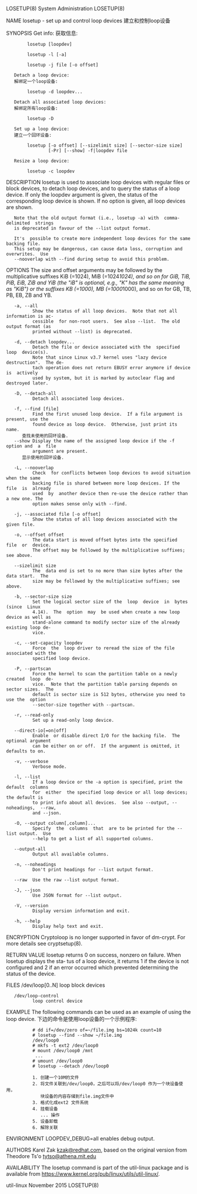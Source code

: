 LOSETUP(8)                        System Administration                       LOSETUP(8)

NAME
       losetup - set up and control loop devices
                 建立和控制loop设备

SYNOPSIS
       Get info:
       获取信息:

            losetup [loopdev]

            losetup -l [-a]

            losetup -j file [-o offset]

       Detach a loop device:
       解绑定一个loop设备:

            losetup -d loopdev...

       Detach all associated loop devices:
       解绑定所有loop设备:

            losetup -D

       Set up a loop device:
       建立一个回环设备:

            losetup [-o offset] [--sizelimit size] [--sector-size size]
                    [-Pr] [--show] -f|loopdev file

       Resize a loop device:

            losetup -c loopdev

DESCRIPTION
       losetup is used to associate loop devices with regular files or block devices, to
       detach loop devices, and to query the status of  a  loop  device.   If  only  the
       loopdev  argument is given, the status of the corresponding loop device is shown.
       If no option is given, all loop devices are shown.

       Note that the old output format (i.e., losetup -a) with  comma-delimited  strings
       is deprecated in favour of the --list output format.

       It's  possible to create more independent loop devices for the same backing file.
       This setup may be dangerous, can cause data loss, corruption and overwrites.  Use
       --nooverlap with --find during setup to avoid this problem.

OPTIONS
       The  size and offset arguments may be followed by the multiplicative suffixes KiB
       (=1024), MiB (=1024*1024), and so on for GiB, TiB, PiB, EiB,  ZiB  and  YiB  (the
       "iB"  is  optional,  e.g.,  "K" has the same meaning as "KiB") or the suffixes KB
       (=1000), MB (=1000*1000), and so on for GB, TB, PB, EB, ZB and YB.

       -a, --all
              Show the status of all loop devices.  Note that not all information is ac‐
              cessible  for non-root users.  See also --list.  The old output format (as
              printed without --list) is deprecated.

       -d, --detach loopdev...
              Detach the file or device associated with the  specified  loop  device(s).
              Note that since Linux v3.7 kernel uses "lazy device destruction".  The de‐
              tach operation does not return EBUSY error anymore if device  is  actively
              used by system, but it is marked by autoclear flag and destroyed later.

       -D, --detach-all
              Detach all associated loop devices.

       -f, --find [file]
              Find the first unused loop device.  If a file argument is present, use the
              found device as loop device.  Otherwise, just print its name.
	      查找未使用的回环设备.
       --show Display the name of the assigned loop device if the -f option and  a  file
              argument are present.
	      显示使用的回环设备.

       -L, --nooverlap
              Check  for conflicts between loop devices to avoid situation when the same
              backing file is shared between more loop devices. If the file  is  already
              used  by  another device then re-use the device rather than a new one. The
              option makes sense only with --find.

       -j, --associated file [-o offset]
              Show the status of all loop devices associated with the given file.

       -o, --offset offset
              The data start is moved offset bytes into the specified  file  or  device.
              The offset may be followed by the multiplicative suffixes; see above.

       --sizelimit size
              The  data end is set to no more than size bytes after the data start.  The
              size may be followed by the multiplicative suffixes; see above.

       -b, --sector-size size
              Set the logical sector size of the  loop  device  in  bytes  (since  Linux
              4.14).  The  option  may  be used when create a new loop device as well as
              stand-alone command to modify sector size of the already existing loop de‐
              vice.

       -c, --set-capacity loopdev
              Force  the  loop driver to reread the size of the file associated with the
              specified loop device.

       -P, --partscan
              Force the kernel to scan the partition table on a newly created  loop  de‐
              vice.  Note that the partition table parsing depends on sector sizes.  The
              default is sector size is 512 bytes, otherwise you need to use the  option
              --sector-size together with --partscan.

       -r, --read-only
              Set up a read-only loop device.

       --direct-io[=on|off]
              Enable  or disable direct I/O for the backing file.  The optional argument
              can be either on or off.  If the argument is omitted, it defaults to on.

       -v, --verbose
              Verbose mode.

       -l, --list
              If a loop device or the -a option is specified, print the default  columns
              for  either  the specified loop device or all loop devices; the default is
              to print info about all devices.  See also --output, --noheadings,  --raw,
              and --json.

       -O, --output column[,column]...
              Specify  the  columns  that  are to be printed for the --list output.  Use
              --help to get a list of all supported columns.

       --output-all
              Output all available columns.

       -n, --noheadings
              Don't print headings for --list output format.

       --raw  Use the raw --list output format.

       -J, --json
              Use JSON format for --list output.

       -V, --version
              Display version information and exit.

       -h, --help
              Display help text and exit.

ENCRYPTION
       Cryptoloop is no longer supported in favor of dm-crypt.   For  more  details  see
       cryptsetup(8).

RETURN VALUE
       losetup returns 0 on success, nonzero on failure.  When losetup displays the sta‐
       tus of a loop device, it returns 1 if the device is not configured and  2  if  an
       error occurred which prevented determining the status of the device.

FILES
       /dev/loop[0..N]
              loop block devices

       /dev/loop-control
              loop control device

EXAMPLE
       The following commands can be used as an example of using the loop device.
       下边的命令是使用loop设备的一个示例程序:


              # dd if=/dev/zero of=~/file.img bs=1024k count=10
              # losetup --find --show ~/file.img
              /dev/loop0
              # mkfs -t ext2 /dev/loop0
              # mount /dev/loop0 /mnt
               ...
              # umount /dev/loop0
              # losetup --detach /dev/loop0

              1. 创建一个10M的文件
              2. 将文件关联到/dev/loop0，之后可以将/dev/loop0 作为一个块设备使用，
                 块设备的内容存储到file.img文件中
              3. 格式化成ext2 文件系统
              4. 挂载设备
                 ... 操作
              5. 设备卸载
              6. 解除关联

ENVIRONMENT
       LOOPDEV_DEBUG=all
              enables debug output.

AUTHORS
       Karel  Zak  <kzak@redhat.com>,  based  on the original version from Theodore Ts'o
       <tytso@athena.mit.edu>

AVAILABILITY
       The losetup command is part of the  util-linux  package  and  is  available  from
       https://www.kernel.org/pub/linux/utils/util-linux/.

util-linux                            November 2015                           LOSETUP(8)
